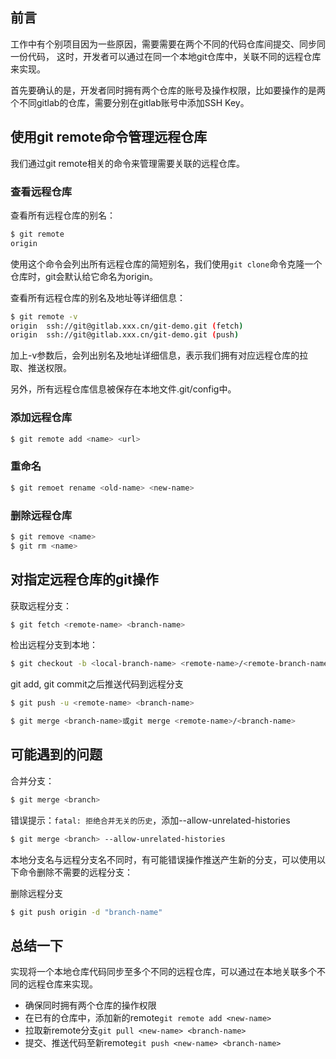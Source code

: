 ## 前言
工作中有个别项目因为一些原因，需要需要在两个不同的代码仓库间提交、同步同一份代码，
这时，开发者可以通过在同一个本地git仓库中，关联不同的远程仓库来实现。

首先要确认的是，开发者同时拥有两个仓库的账号及操作权限，比如要操作的是两个不同gitlab的仓库，需要分别在gitlab账号中添加SSH Key。

## 使用git remote命令管理远程仓库
我们通过git remote相关的命令来管理需要关联的远程仓库。

### 查看远程仓库
查看所有远程仓库的别名：
```bash
$ git remote
origin
```
使用这个命令会列出所有远程仓库的简短别名，我们使用`git clone`命令克隆一个仓库时，git会默认给它命名为origin。

查看所有远程仓库的别名及地址等详细信息：
```bash
$ git remote -v
origin	ssh://git@gitlab.xxx.cn/git-demo.git (fetch)
origin	ssh://git@gitlab.xxx.cn/git-demo.git (push)
```
加上-v参数后，会列出别名及地址详细信息，表示我们拥有对应远程仓库的拉取、推送权限。

另外，所有远程仓库信息被保存在本地文件.git/config中。

### 添加远程仓库
```bash
$ git remote add <name> <url>
```

### 重命名
```bash
$ git remoet rename <old-name> <new-name>
```

### 删除远程仓库
```bash
$ git remove <name>
$ git rm <name>
```

## 对指定远程仓库的git操作
获取远程分支：
```bash
$ git fetch <remote-name> <branch-name>
```

检出远程分支到本地：
```bash
$ git checkout -b <local-branch-name> <remote-name>/<remote-branch-name>
```


git add, git commit之后推送代码到远程分支
```bash
$ git push -u <remote-name> <branch-name>
```


```bash
$ git merge <branch-name>或git merge <remote-name>/<branch-name>
```

## 可能遇到的问题
合并分支：
```bash
$ git merge <branch>
```
错误提示：`fatal: 拒绝合并无关的历史`，添加--allow-unrelated-histories

```bash
$ git merge <branch> --allow-unrelated-histories 
```
本地分支名与远程分支名不同时，有可能错误操作推送产生新的分支，可以使用以下命令删除不需要的远程分支：

删除远程分支
```bash
$ git push origin -d "branch-name"
```

## 总结一下
实现将一个本地仓库代码同步至多个不同的远程仓库，可以通过在本地关联多个不同的远程仓库来实现。
- 确保同时拥有两个仓库的操作权限
- 在已有的仓库中，添加新的remote`git remote add <new-name>`
- 拉取新remote分支`git pull <new-name> <branch-name>`
- 提交、推送代码至新remote`git push <new-name> <branch-name>`


